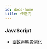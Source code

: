 ```yaml
---
id: docs-home
title: 传送门
---
```


### JavaScript

- [函数声明实例化](javascript/function-declaration-instantiation)
